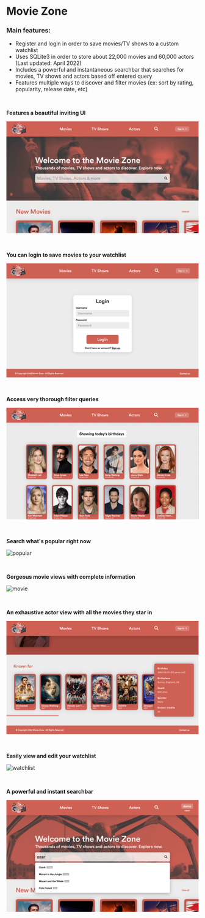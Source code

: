 # Movie Zone

### Main features:

- Register and login in order to save movies/TV shows to a custom watchlist
- Uses SQLite3 in order to store about 22,000 movies and 60,000 actors (Last updated: April 2022)
- Includes a powerful and instantaneous searchbar that searches for movies, TV shows and actors based off entered query
- Features multiple ways to discover and filter movies (ex: sort by rating, popularity, release date, etc)

<br />

**Features a beautiful inviting UI**

![home](./images/screenshot_1.png)

<br />

**You can login to save movies to your watchlist**

![login](./images/screenshot_2.png)

<br />

**Access very thorough filter queries**

![birthday](./images/screenshot_3.png)

<br />

**Search what's popular right now**

![popular](./images/screenshot_4.png)

<br />

**Gorgeous movie views with complete information**

![movie](./images/screenshot_5.png)

<br />

**An exhaustive actor view with all the movies they star in**

![actor](./images/screenshot_6.png)

<br />

**Easily view and edit your watchlist**

![watchlist](./images/screenshot_7.png)

<br />

**A powerful and instant searchbar**

![search](./images/screenshot_8.png)

<br />
